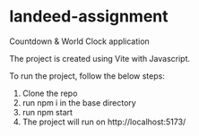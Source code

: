 # landeed-assignment
Countdown &amp; World Clock application

The project is created using Vite with Javascript.

To run the project, follow the below steps: 
1. Clone the repo 
2. run npm i in the base directory
3. run npm start 
4. The project will run on http://localhost:5173/
